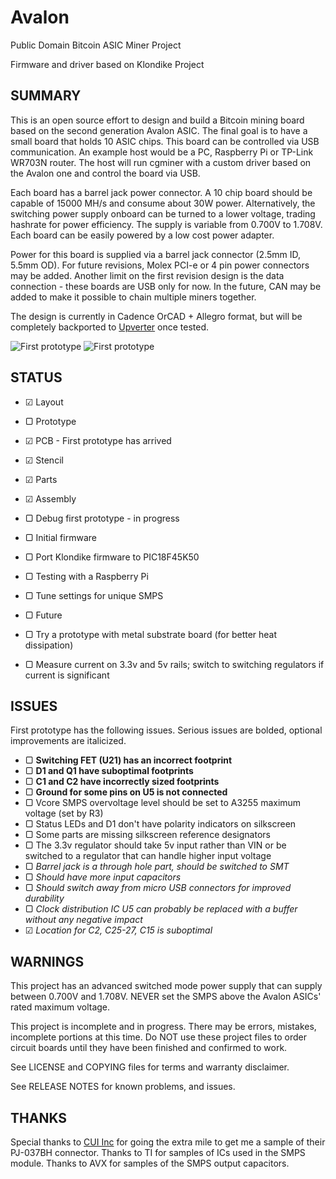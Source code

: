 Avalon
========

Public Domain Bitcoin ASIC Miner Project

Firmware and driver based on Klondike Project
  
## SUMMARY

  This is an open source effort to design and build a Bitcoin mining board based on the second generation Avalon ASIC. The final goal is to have a small board that holds 10 ASIC chips. This board can be controlled via USB communication. An example host would be a PC, Raspberry Pi or TP-Link WR703N router. The host will run cgminer with a custom driver based on the Avalon one and control the board via USB.
    
  
  Each board has a barrel jack power connector. A 10 chip board should be capable of 15000 MH/s and consume about 30W power. Alternatively, the switching power supply onboard can be turned to a lower voltage, trading hashrate for power efficiency. The supply is variable from 0.700V to 1.708V. Each board can be easily powered by a low cost power adapter.
  
  
  Power for this board is supplied via a barrel jack connector (2.5mm ID, 5.5mm OD). For future revisions, Molex PCI-e or 4 pin power connectors may be added. Another limit on the first revision design is the data connection - these boards are USB only for now. In the future, CAN may be added to make it possible to chain multiple miners together.
  
  The design is currently in Cadence OrCAD + Allegro format, but will be completely backported to [Upverter](https://upverter.com/GeorgeHahn/0bb015271a32ca8e/Avalon/) once tested.

![First prototype](https://raw.github.com/username/projectname/branch/img_angle.png)
![First prototype](https://raw.github.com/username/projectname/branch/img_top.png)

## STATUS

 - ☑ Layout
 - ▢ Prototype
  - ☑ PCB - First prototype has arrived
  - ☑ Stencil
  - ☑ Parts
  - ☑ Assembly
  - ▢ Debug first prototype - in progress
  
 - ▢ Initial firmware
  - ▢ Port Klondike firmware to PIC18F45K50
  - ▢ Testing with a Raspberry Pi
  - ▢ Tune settings for unique SMPS

 - ▢ Future
  - ▢ Try a prototype with metal substrate board (for better heat dissipation)
  - ▢ Measure current on 3.3v and 5v rails; switch to switching regulators if current is significant
  
## ISSUES
First prototype has the following issues. Serious issues are bolded, optional improvements are italicized.

 - ▢ **Switching FET (U21) has an incorrect footprint**
 - ▢ **D1 and Q1 have suboptimal footprints**
 - ▢ **C1 and C2 have incorrectly sized footprints**
 - ▢ **Ground for some pins on U5 is not connected**
 - ▢ Vcore SMPS overvoltage level should be set to A3255 maximum voltage (set by R3)
 - ▢ Status LEDs and D1 don't have polarity indicators on silkscreen
 - ▢ Some parts are missing silkscreen reference designators
 - ▢ The 3.3v regulator should take 5v input rather than VIN or be switched to a regulator that can handle higher input voltage
 - ▢ *Barrel jack is a through hole part, should be switched to SMT*
 - ▢ *Should have more input capacitors*
 - ▢ *Should switch away from micro USB connectors for improved durability*
 - ▢ *Clock distribution IC U5 can probably be replaced with a buffer without any negative impact*
 - ☑ *Location for C2, C25-27, C15 is suboptimal*


## WARNINGS

  This project has an advanced switched mode power supply that can supply between 0.700V and 1.708V. NEVER set the SMPS above the Avalon ASICs' rated maximum voltage.

  This project is incomplete and in progress. There may be errors, mistakes, incomplete portions at this time. Do NOT use these project files to order circuit boards until they have been finished and confirmed to work.
  
  See LICENSE and COPYING files for terms and warranty disclaimer.
  
  See RELEASE NOTES for known problems, and issues.

## THANKS

Special thanks to [CUI Inc](http://www.cui.com/) for going the extra mile to get me a sample of their PJ-037BH connector. Thanks to TI for samples of ICs used in the SMPS module. Thanks to AVX for samples of the SMPS output capacitors.
